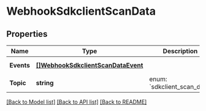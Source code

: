 # WebhookSdkclientScanData

## Properties
Name | Type | Description | Notes
------------ | ------------- | ------------- | -------------
**Events** | [**[]WebhookSdkclientScanDataEvent**](webhook_sdkclient_scan_data_event.md) |  | [default to null]
**Topic** | **string** | enum: &#x60;sdkclient_scan_data&#x60; | [default to null]

[[Back to Model list]](../README.md#documentation-for-models) [[Back to API list]](../README.md#documentation-for-api-endpoints) [[Back to README]](../README.md)

